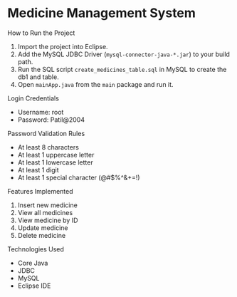 # Medicine Management System

 How to Run the Project

1. Import the project into Eclipse.
2. Add the MySQL JDBC Driver (`mysql-connector-java-*.jar`) to your build path.
3. Run the SQL script `create_medicines_table.sql` in MySQL to create the db1 and table.
4. Open `mainApp.java` from the `main` package and run it.

 Login Credentials

- Username: root
- Password: Patil@2004

Password Validation Rules

- At least 8 characters
- At least 1 uppercase letter
- At least 1 lowercase letter
- At least 1 digit
- At least 1 special character (@#$%^&+=!)

 Features Implemented

1. Insert new medicine
2. View all medicines
3. View medicine by ID
4. Update medicine
5. Delete medicine

 Technologies Used

- Core Java
- JDBC
- MySQL
- Eclipse IDE

